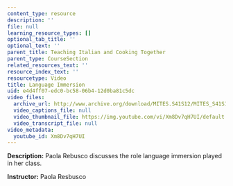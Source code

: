 ```yaml
---
content_type: resource
description: ''
file: null
learning_resource_types: []
optional_tab_title: ''
optional_text: ''
parent_title: Teaching Italian and Cooking Together
parent_type: CourseSection
related_resources_text: ''
resource_index_text: ''
resourcetype: Video
title: Language Immersion
uid: e4d4ff07-edc0-bc58-06b4-12d0ba81c5dc
video_files:
  archive_url: http://www.archive.org/download/MITES.S41S12/MITES_S41S12_Teaching07_300k.mp4
  video_captions_file: null
  video_thumbnail_file: https://img.youtube.com/vi/Xm8Dv7qH7UI/default.jpg
  video_transcript_file: null
video_metadata:
  youtube_id: Xm8Dv7qH7UI
---
```


**Description:** Paola Rebusco discusses the role language immersion played in her class.

**Instructor:** Paola Resbusco